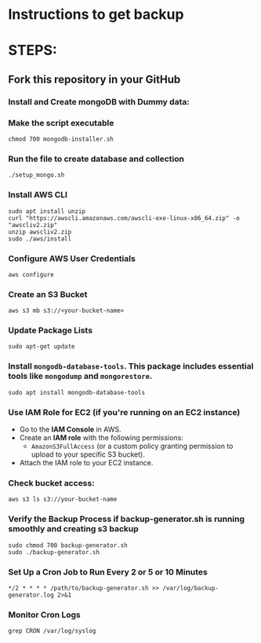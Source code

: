 # Instructions to get backup
# STEPS:
## Fork this repository in your GitHub

### Install and Create mongoDB with Dummy data:

### Make the script executable

    chmod 700 mongodb-installer.sh
### Run the file to create database and collection

    ./setup_mongo.sh

### Install AWS CLI

    sudo apt install unzip
    curl "https://awscli.amazonaws.com/awscli-exe-linux-x86_64.zip" -o "awscliv2.zip"
    unzip awscliv2.zip
    sudo ./aws/install

### Configure AWS User Credentials
`aws configure`

### Create an S3 Bucket

    aws s3 mb s3://<your-bucket-name>

### Update Package Lists

    sudo apt-get update

### Install `mongodb-database-tools`. This package includes essential tools like `mongodump` and `mongorestore`.

    sudo apt install mongodb-database-tools

### Use IAM Role for EC2 (if you're running on an EC2 instance)
-   Go to the **IAM Console** in AWS.
-   Create an **IAM role** with the following permissions:
    -   `AmazonS3FullAccess` (or a custom policy granting permission to upload to your specific S3 bucket).
-   Attach the IAM role to your EC2 instance.


### Check bucket access:

    aws s3 ls s3://your-bucket-name

### Verify the Backup Process if backup-generator.sh is running smoothly and creating s3 backup

    sudo chmod 700 backup-generator.sh
    sudo ./backup-generator.sh

### Set Up a Cron Job to Run Every 2 or 5 or 10 Minutes

    */2 * * * * /path/to/backup-generator.sh >> /var/log/backup-generator.log 2>&1

### Monitor Cron Logs 

    grep CRON /var/log/syslog
